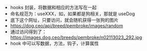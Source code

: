 - hooks 封装，将数据和相应的方法写在一起
- 命名规范为：useXXX，如，如果都是狗相关，那就是 useDog
- 底下这个网址，只要访问，就会随机获得一张狗的图片
- https://dog.ceo/api/breed/pembroke/images/random
- 通过访问得到了：https://images.dog.ceo/breeds/pembroke/n02113023_292.jpg
- hook 中可以写数据，方法，钩子，计算属性
